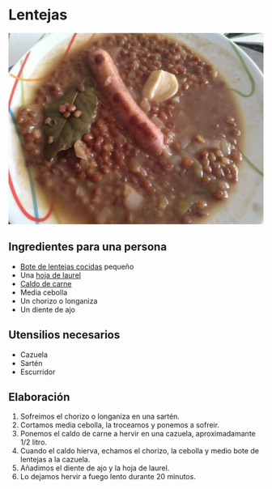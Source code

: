 # Lentejas

![](images/lentejas-full.jpg)

## Ingredientes para una persona

* [Bote de lentejas cocidas](ingredients/bote-lentejas-cocidas.md) pequeño
* Una [hoja de laurel](ingredients/laurel.md)
* [Caldo de carne](ingredients/caldo-carne.md)
* Media cebolla
* Un chorizo o longaniza
* Un diente de ajo

## Utensilios necesarios

* Cazuela
* Sartén
* Escurridor

## Elaboración

1. Sofreimos el chorizo o longaniza en una sartén.
1. Cortamos media cebolla, la troceamos y ponemos a sofreir.
1. Ponemos el caldo de carne a hervir en una cazuela, aproximadamante 1/2 litro.
1. Cuando el caldo hierva, echamos el chorizo, la cebolla y medio bote de lentejas a la cazuela.
1. Añadimos el diente de ajo y la hoja de laurel.
1. Lo dejamos hervir a fuego lento durante 20 minutos.